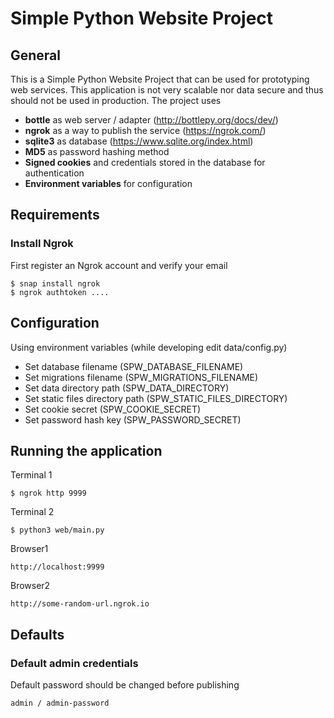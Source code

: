 # Simple Python Website Project

## General
This is a Simple Python Website Project that can be used for prototyping web services. 
This application is not very scalable nor data secure and thus should not be used in production.
The project uses 
- **bottle** as web server / adapter (http://bottlepy.org/docs/dev/)
- **ngrok** as a way to publish the service (https://ngrok.com/)
- **sqlite3** as database (https://www.sqlite.org/index.html)
- **MD5** as password hashing method
- **Signed cookies** and credentials stored in the database for authentication 
- **Environment variables** for configuration

## Requirements

### Install Ngrok
First register an Ngrok account and verify your email

    $ snap install ngrok
    $ ngrok authtoken .... 

## Configuration
Using environment variables (while developing edit data/config.py)
- Set database filename (SPW_DATABASE_FILENAME)
- Set migrations filename (SPW_MIGRATIONS_FILENAME)
- Set data directory path (SPW_DATA_DIRECTORY)
- Set static files directory path (SPW_STATIC_FILES_DIRECTORY)
- Set cookie secret (SPW_COOKIE_SECRET)
- Set password hash key (SPW_PASSWORD_SECRET)

## Running the application
Terminal 1

    $ ngrok http 9999

Terminal 2

    $ python3 web/main.py

Browser1

    http://localhost:9999

Browser2

    http://some-random-url.ngrok.io

## Defaults
### Default admin credentials
Default password should be changed before publishing
 
    admin / admin-password
